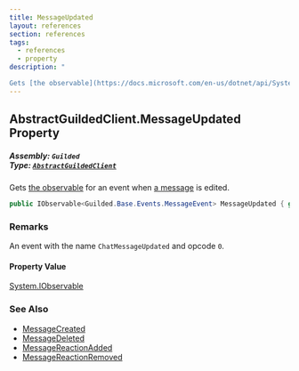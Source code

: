 ```yaml
---
title: MessageUpdated
layout: references
section: references
tags:
  - references
  - property
description: "

Gets [the observable](https://docs.microsoft.com/en-us/dotnet/api/System.IObservable-1 'System.IObservable`1') for an event when [a message](Message 'Guilded.Base.Content.Message') is edited."
---
```


## AbstractGuildedClient.MessageUpdated Property
##### **Assembly:** `Guilded`<br/>**Type:** [`AbstractGuildedClient`](AbstractGuildedClient 'Guilded.AbstractGuildedClient')

Gets [the observable](https://docs.microsoft.com/en-us/dotnet/api/System.IObservable-1 'System.IObservable`1') for an event when [a message](Message 'Guilded.Base.Content.Message') is edited.

```csharp
public IObservable<Guilded.Base.Events.MessageEvent> MessageUpdated { get; }
```

### Remarks
  
An event with the name `ChatMessageUpdated` and opcode `0`.

#### Property Value
[System.IObservable](https://docs.microsoft.com/en-us/dotnet/api/System.IObservable 'System.IObservable')

### See Also
- [MessageCreated](AbstractGuildedClient.MessageCreated 'Guilded.AbstractGuildedClient.MessageCreated')
- [MessageDeleted](AbstractGuildedClient.MessageDeleted 'Guilded.AbstractGuildedClient.MessageDeleted')
- [MessageReactionAdded](AbstractGuildedClient.MessageReactionAdded 'Guilded.AbstractGuildedClient.MessageReactionAdded')
- [MessageReactionRemoved](AbstractGuildedClient.MessageReactionRemoved 'Guilded.AbstractGuildedClient.MessageReactionRemoved')